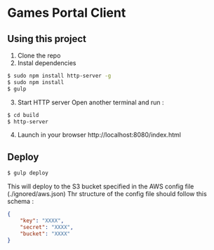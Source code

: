 Games Portal Client
=====================

## Using this project

1. Clone the repo
2. Instal dependencies
```bash
$ sudo npm install http-server -g
$ sudo npm install
$ gulp
```

3. Start HTTP server
Open another terminal and run :
```bash
$ cd build
$ http-server
```

4. Launch in your browser http://localhost:8080/index.html


## Deploy

```bash
$ gulp deploy
```

This will deploy to the S3 bucket specified in the AWS config file (./ignored/aws.json)
Thr structure of the config file should follow this schema :
```json
{
    "key": "XXXX",
    "secret": "XXXX",
    "bucket": "XXXX"
}
```
